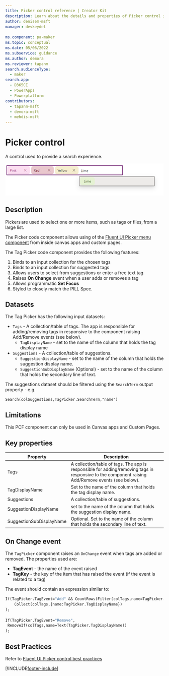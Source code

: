 ```yaml
---
title: Picker control reference | Creator Kit
description: Learn about the details and properties of Picker control in the Creator Kit.
author: denisem-msft
manager: devkeydet

ms.component: pa-maker
ms.topic: conceptual
ms.date: 05/06/2022
ms.subservice: guidance
ms.author: demora
ms.reviewer: tapanm
search.audienceType: 
  - maker
search.app: 
  - D365CE
  - PowerApps
  - Powerplatform
contributors:
  - tapanm-msft
  - demora-msft
  - mehdis-msft
---
```

# Picker control

A control used to provide a search experience.

![Picker](media/Picker.png "Picker")

## Description
Pickers are used to select one or more items, such as tags or files, from a large list.

The Picker code component allows using of the [Fluent UI Picker menu component](https://developer.microsoft.com/fluentui#/controls/web/Pickers) from inside canvas apps and custom pages.

The Tag Picker code component provides the following features:

1. Binds to an input collection for the chosen tags
1. Binds to an input collection for suggested tags
1. Allows users to select from suggestions or enter a free text tag
1. Raises **On Change** event when a user adds or removes a tag
1. Allows programmatic **Set Focus**
1. Styled to closely match the PILL Spec.

## Datasets

The Tag Picker has the following input datasets:

- `Tags` - A collection/table of tags. The app is responsible for adding/removing tags in responsive to the component raising Add/Remove events (see below).
  - `TagDisplayName` - set to the name of the column that holds the tag display name
- `Suggestions` - A collection/table of suggestions.
  - `SuggestionDisplayName` - set to the name of the column that holds the suggestion display name.
  - `SuggestionSubDisplayName` (Optional) - set to the name of the column that holds the secondary line of text.

The suggestions dataset should be filtered using the `SearchTerm` output property - e.g.

```powerapps-dot
Search(colSuggestions,TagPicker.SearchTerm,"name")
```

## Limitations
This PCF component can only be used in Canvas apps and Custom Pages.

## Key properties

| Property | Description |
| -------- | ----------- |
| Tags | A collection/table of tags. The app is responsible for adding/removing tags in responsive to the component raising Add/Remove events (see below). |
| TagDisplayName | Set to the name of the column that holds the tag display name. | 
| Suggestions | A collection/table of suggestions. |
| SuggestionDisplayName | set to the name of the column that holds the suggestion display name. |
| SuggestionSubDisplayName | Optional. Set to the name of the column that holds the secondary line of text.

## On Change event

The `TagPicker` component raises an `OnChange` event when tags are added or removed. The properties used are:

- **TagEvent** - the name of the event raised
- **TagKey** - the key of the item that has raised the event (if the event is related to a tag)

The event should contain an expression similar to:

```vb
If(TagPicker.TagEvent="Add" && CountRows(Filter(colTags,name=TagPicker.TagDisplayName))=0,
    Collect(colTags,{name:TagPicker.TagDisplayName})
);

If(TagPicker.TagEvent="Remove",
 RemoveIf(colTags,name=Text(TagPicker.TagDisplayName))
);
```

## Best Practices
Refer to [Fluent UI Picker control best practices](https://developer.microsoft.com/fluentui#/controls/web/Picker)

[!INCLUDE[footer-include](../../includes/footer-banner.md)]